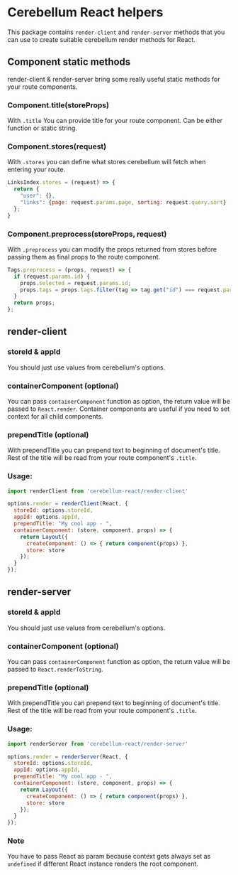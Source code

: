 # Cerebellum React helpers

This package contains `render-client` and `render-server` methods that you can use to create suitable cerebellum render methods for React.

## Component static methods

render-client & render-server bring some really useful static methods for your route components.

### Component.title(storeProps)

With `.title` You can provide title for your route component. Can be either function or static string.

### Component.stores(request)

With `.stores` you can define what stores cerebellum will fetch when entering your route.

```javascript
LinksIndex.stores = (request) => {
  return {
    "user": {},
    "links": {page: request.params.page, sorting: request.query.sort}
  };
}
```

### Component.preprocess(storeProps, request)

With `.preprocess` you can modify the props returned from stores before passing them as final props to the route component.

```javascript
Tags.preprocess = (props, request) => {
  if (request.params.id) {
    props.selected = request.params.id;
    props.tags = props.tags.filter(tag => tag.get("id") === request.params.id);
  }
  return props;
};
```

## render-client

### storeId & appId

You should just use values from cerebellum's options.

### containerComponent (optional)

You can pass `containerComponent` function as option, the return value will be passed to `React.render`.
Container components are useful if you need to set context for all child components.

### prependTitle (optional)

With prependTitle you can prepend text to beginning of document's title. Rest of the title will be read from your route component's `.title`.

### Usage:
```javascript
import renderClient from 'cerebellum-react/render-client'

options.render = renderClient(React, {
  storeId: options.storeId,
  appId: options.appId,
  prependTitle: "My cool app - ",
  containerComponent: (store, component, props) => {
    return Layout({
      createComponent: () => { return component(props) },
      store: store
    });
  }
});
```

## render-server

### storeId & appId

You should just use values from cerebellum's options.

### containerComponent (optional)

You can pass `containerComponent` function as option, the return value will be passed to `React.renderToString`.

### prependTitle (optional)

With prependTitle you can prepend text to beginning of document's title. Rest of the title will be read from your route component's `.title`.

### Usage:
```javascript
import renderServer from 'cerebellum-react/render-server'

options.render = renderServer(React, {
  storeId: options.storeId,
  appId: options.appId,
  prependTitle: "My cool app - ",
  containerComponent: (store, component, props) => {
    return Layout({
      createComponent: () => { return component(props) },
      store: store
    });
  }
});
```

### Note
You have to pass React as param because context gets always set as `undefined` if different React instance renders the root component.